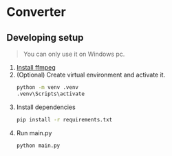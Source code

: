 # Converter

## Developing setup

> You can only use it on Windows pc.

1. [Install ffmpeg](https://phoenixnap.com/kb/ffmpeg-windows)
2. (Optional) Create virtual environment and activate it.
    ```sh
    python -m venv .venv
    .venv\Scripts\activate
    ```
3. Install dependencies
    ```sh
    pip install -r requirements.txt
    ```
4. Run main.py
    ```
    python main.py
    ```
